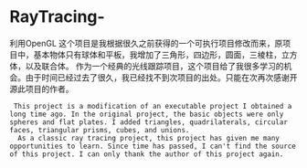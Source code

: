 # RayTracing-
利用OpenGL
    这个项目是我根据很久之前获得的一个可执行项目修改而来，原项目中，基本物体只有球体和平板，我增加了三角形，四边形，圆面，三棱柱，立方体，以及联合体。
    作为一个经典的光线跟踪项目，这个项目给了我很多学习的机会。由于时间已经过去了很久，我已经找不到次项目的出处。只能在次再次感谢开源此项目的作者。

     This project is a modification of an executable project I obtained a long time ago. In the original project, the basic objects were only spheres and flat plates. I added triangles, quadrilaterals, circular faces, triangular prisms, cubes, and unions.
      As a classic ray tracing project, this project has given me many opportunities to learn. Since time has passed, I can't find the source of this project. I can only thank the author of this project again.
